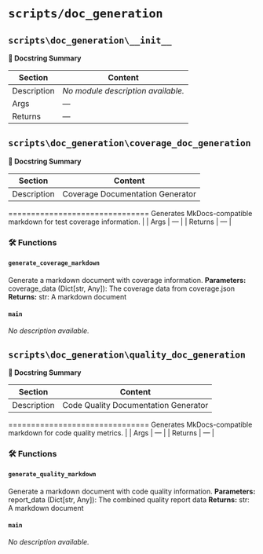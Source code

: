 # `scripts/doc_generation`


## `scripts\doc_generation\__init__`

**🧠 Docstring Summary**

| Section | Content |
|---------|---------|
| Description | *No module description available.* |
| Args | — |
| Returns | — |


## `scripts\doc_generation\coverage_doc_generation`

**🧠 Docstring Summary**

| Section | Content |
|---------|---------|
| Description | Coverage Documentation Generator
===============================
Generates MkDocs-compatible markdown for test coverage information. |
| Args | — |
| Returns | — |

### 🛠️ Functions
#### `generate_coverage_markdown`
Generate a markdown document with coverage information.
**Parameters:**
coverage_data (Dict[str, Any]): The coverage data from coverage.json
**Returns:**
str: A markdown document

#### `main`
*No description available.*


## `scripts\doc_generation\quality_doc_generation`

**🧠 Docstring Summary**

| Section | Content |
|---------|---------|
| Description | Code Quality Documentation Generator
===============================
Generates MkDocs-compatible markdown for code quality metrics. |
| Args | — |
| Returns | — |

### 🛠️ Functions
#### `generate_quality_markdown`
Generate a markdown document with code quality information.
**Parameters:**
report_data (Dict[str, Any]): The combined quality report data
**Returns:**
str: A markdown document

#### `main`
*No description available.*

